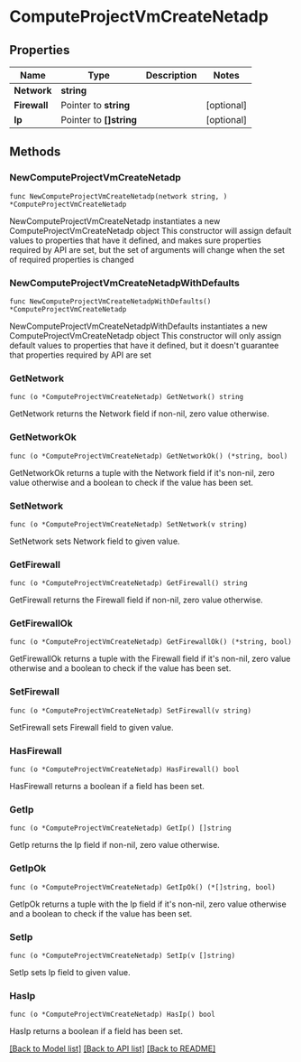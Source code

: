 # ComputeProjectVmCreateNetadp

## Properties

Name | Type | Description | Notes
------------ | ------------- | ------------- | -------------
**Network** | **string** |  | 
**Firewall** | Pointer to **string** |  | [optional] 
**Ip** | Pointer to **[]string** |  | [optional] 

## Methods

### NewComputeProjectVmCreateNetadp

`func NewComputeProjectVmCreateNetadp(network string, ) *ComputeProjectVmCreateNetadp`

NewComputeProjectVmCreateNetadp instantiates a new ComputeProjectVmCreateNetadp object
This constructor will assign default values to properties that have it defined,
and makes sure properties required by API are set, but the set of arguments
will change when the set of required properties is changed

### NewComputeProjectVmCreateNetadpWithDefaults

`func NewComputeProjectVmCreateNetadpWithDefaults() *ComputeProjectVmCreateNetadp`

NewComputeProjectVmCreateNetadpWithDefaults instantiates a new ComputeProjectVmCreateNetadp object
This constructor will only assign default values to properties that have it defined,
but it doesn't guarantee that properties required by API are set

### GetNetwork

`func (o *ComputeProjectVmCreateNetadp) GetNetwork() string`

GetNetwork returns the Network field if non-nil, zero value otherwise.

### GetNetworkOk

`func (o *ComputeProjectVmCreateNetadp) GetNetworkOk() (*string, bool)`

GetNetworkOk returns a tuple with the Network field if it's non-nil, zero value otherwise
and a boolean to check if the value has been set.

### SetNetwork

`func (o *ComputeProjectVmCreateNetadp) SetNetwork(v string)`

SetNetwork sets Network field to given value.


### GetFirewall

`func (o *ComputeProjectVmCreateNetadp) GetFirewall() string`

GetFirewall returns the Firewall field if non-nil, zero value otherwise.

### GetFirewallOk

`func (o *ComputeProjectVmCreateNetadp) GetFirewallOk() (*string, bool)`

GetFirewallOk returns a tuple with the Firewall field if it's non-nil, zero value otherwise
and a boolean to check if the value has been set.

### SetFirewall

`func (o *ComputeProjectVmCreateNetadp) SetFirewall(v string)`

SetFirewall sets Firewall field to given value.

### HasFirewall

`func (o *ComputeProjectVmCreateNetadp) HasFirewall() bool`

HasFirewall returns a boolean if a field has been set.

### GetIp

`func (o *ComputeProjectVmCreateNetadp) GetIp() []string`

GetIp returns the Ip field if non-nil, zero value otherwise.

### GetIpOk

`func (o *ComputeProjectVmCreateNetadp) GetIpOk() (*[]string, bool)`

GetIpOk returns a tuple with the Ip field if it's non-nil, zero value otherwise
and a boolean to check if the value has been set.

### SetIp

`func (o *ComputeProjectVmCreateNetadp) SetIp(v []string)`

SetIp sets Ip field to given value.

### HasIp

`func (o *ComputeProjectVmCreateNetadp) HasIp() bool`

HasIp returns a boolean if a field has been set.


[[Back to Model list]](../README.md#documentation-for-models) [[Back to API list]](../README.md#documentation-for-api-endpoints) [[Back to README]](../README.md)


